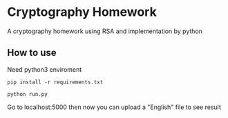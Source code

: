 # Cryptography Homework
A cryptography homework using RSA and implementation by python

## How to use
Need python3 enviroment
```
pip install -r requirements.txt
```

```
python run.py
```

Go to localhost:5000 then now you can upload a "English" file to see result
